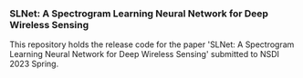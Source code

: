 ### SLNet: A Spectrogram Learning Neural Network for Deep Wireless Sensing

This repository holds the release code for the paper 'SLNet: A Spectrogram Learning Neural Network for Deep Wireless Sensing' submitted to NSDI 2023 Spring.
